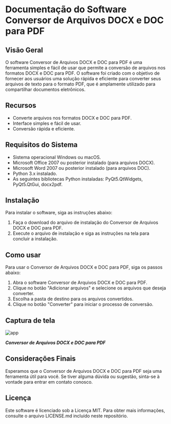 # **Documentação do Software Conversor de Arquivos DOCX e DOC para PDF**
## **Visão Geral**
O software Conversor de Arquivos DOCX e DOC para PDF é uma ferramenta simples e fácil de usar que permite a conversão de arquivos nos formatos DOCX e DOC para PDF. O software foi criado com o objetivo de fornecer aos usuários uma solução rápida e eficiente para converter seus arquivos de texto para o formato PDF, que é amplamente utilizado para compartilhar documentos eletrônicos.

## **Recursos**
- Converte arquivos nos formatos DOCX e DOC para PDF.
- Interface simples e fácil de usar.
- Conversão rápida e eficiente.
## **Requisitos do Sistema**
- Sistema operacional Windows ou macOS.
- Microsoft Office 2007 ou posterior instalado (para arquivos DOCX).
- Microsoft Word 2007 ou posterior instalado (para arquivos DOC).
- Python 3.x instalado.
- As seguintes bibliotecas Python instaladas: PyQt5.QtWidgets, PyQt5.QtGui, docx2pdf.
## **Instalação**
Para instalar o software, siga as instruções abaixo:

1. Faça o download do arquivo de instalação do Conversor de Arquivos DOCX e DOC para PDF.
2. Execute o arquivo de instalação e siga as instruções na tela para concluir a instalação.
## **Como usar**
Para usar o Conversor de Arquivos DOCX e DOC para PDF, siga os passos abaixo:

1. Abra o software Conversor de Arquivos DOCX e DOC para PDF.
2. Clique no botão "Adicionar arquivos" e selecione os arquivos que deseja converter.
3. Escolha a pasta de destino para os arquivos convertidos.
4. Clique no botão "Converter" para iniciar o processo de conversão.
## **Captura de tela**
![app](https://user-images.githubusercontent.com/115756320/233054634-60c68a3e-e942-4bbe-9a70-7dbf3c53f49d.png)

***Conversor de Arquivos DOCX e DOC para PDF***

## **Considerações Finais**
Esperamos que o Conversor de Arquivos DOCX e DOC para PDF seja uma ferramenta útil para você. Se tiver alguma dúvida ou sugestão, sinta-se à vontade para entrar em contato conosco.

## **Licença**
Este software é licenciado sob a Licença MIT. Para obter mais informações, consulte o arquivo LICENSE.md incluído neste repositório.
